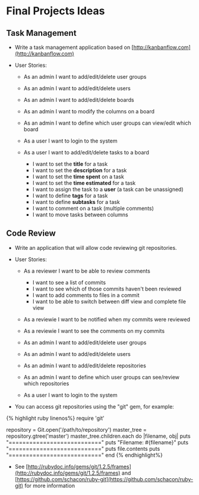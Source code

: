 Final Projects Ideas
====================



Task Management
---------------

-   Write a task management application based on
    [http://kanbanflow.com](http://kanbanflow.com)

-   User Stories:

    -   As an admin I want to add/edit/delete user groups
    -   As an admin I want to add/edit/delete users
    -   As an admin I want to add/edit/delete boards
    -   As an admin I want to modify the columns on a board
    -   As an admin I want to define which user groups can view/edit
        which board
    -   As a user I want to login to the system
    -   As a user I want to add/edit/delete tasks to a board

        -   I want to set the **title** for a task
        -   I want to set the **description** for a task
        -   I want to set the **time spent** on a task
        -   I want to set the **time estimated** for a task
        -   I want to assign the task to a **user** (a task can be
            unassigned)
        -   I want to define **tags** for a task
        -   I want to define **subtasks** for a task
        -   I want to comment on a task (multiple comments)
        -   I want to move tasks between columns

Code Review
-----------

-   Write an application that will allow code reviewing git
    repositories.

-   User Stories:

    -   As a reviewer I want to be able to review comments

        -   I want to see a list of commits
        -   I want to see which of those commits haven't been reviewed
        -   I want to add comments to files in a commit
        -   I want to be able to switch between diff view and complete
            file view

    -   As a reviewie I want to be notified when my commits were
        reviewed
    -   As a reviewie I want to see the comments on my commits

    -   As an admin I want to add/edit/delete user groups
    -   As an admin I want to add/edit/delete users
    -   As an admin I want to add/edit/delete repositories
    -   As an admin I want to define which user groups can see/review
        which repositories
    -   As a user I want to login to the system

-   You can access git repositories using the "git" gem, for example:

{% highlight ruby linenos%}
require 'git'

repository = Git.open('/path/to/repository')
master_tree = repository.gtree('master')
master_tree.children.each do |filename, obj|
  puts "==========================="
  puts "Filename: #{filename}"
  puts "==========================="
  puts file.contents
  puts "==========================="
end
{% endhighlight%}

-   See
    [http://rubydoc.info/gems/git/1.2.5/frames](http://rubydoc.info/gems/git/1.2.5/frames)
    and
    [https://github.com/schacon/ruby-git](https://github.com/schacon/ruby-git)
    for more information


